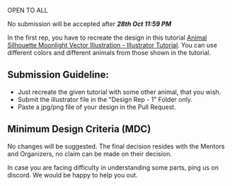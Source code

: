 OPEN TO ALL

No submission will be accepted after ***28th Oct 11:59 PM***

In the first rep, you have to recreate the design in this tutorial [Animal Silhouette Moonlight Vector Illustration - Illustrator Tutorial](https://www.youtube.com/watch?v=RtnCn65MdN0&list=PLwnXQvUxjbNsvCG_rJJ8vzhbqtEjphKsf). You can use different colors and different animals from those shown in the tutorial.

## **Submission Guideline:**

- Just recreate the given tutorial with some other animal, that you wish.
- Submit the illustrator file in the "Design Rep - 1" Folder only.
- Paste a jpg/png file of your design in the Pull Request.

## **Minimum Design Criteria (MDC)**

No changes will be suggested. The final decision resides with the Mentors and Organizers, no claim can be made on their decision. 

In case you are facing difficulty in understanding some parts, ping us on discord. We would be happy to help you out.